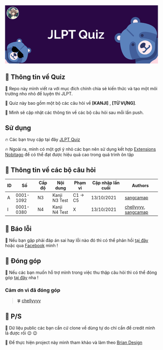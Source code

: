 ![Cover](/assets/images/bg.png)


## :cherry_blossom:	 Thông tin về Quiz 

:raccoon:  Repo này mình viết ra với mục đích chính chia sẻ kiến thức và tạo một môi trường nho nhỏ để luyện thi JLPT.

:raccoon:  Quiz này bao gồm một bộ các câu hỏi về **[KANJI]** , **[TỪ VỰNG]**.

:raccoon:  Mình sẽ cập nhật các thông tin về các bộ câu hỏi sau mỗi lần push. 
## Sử dụng

:fire:	Các bạn truy cập tại đây [JLPT Quiz](https://sangcamap.github.io/JLPT-quiz/)

:fire:	Ngoài ra, mình có một gợi ý nhỏ các bạn nên sử dụng kết hợp [Extensions Nobitago](https://chrome.google.com/webstore/detail/nobitago/phkjgidaednepcinnjgofdfjmajjngji?hl=vi) để có thể đạt được hiệu quả cao trong quá trình ôn tập 

## :cherry_blossom:	 Thông tin về các bộ câu hỏi
ID |Số        |Cấp độ  |Nội dung         |Phạm vi   |Cập nhập lần cuối  |Authors
---|----------|--------|---------------- |----------|-------------------|-----------------------------------------
A  |0001-1092 |N3      |Kanji N3 Test    |C1 -> C5  |13/10/2021 |[sangcamap](https://github.com/sangcamap)
I  |0001-0380 |N4      |Kanji N4 Test    |    X     |13/10/2021 |[chellyyyy](https://github.com/chellyyyy), [sangcamap](https://github.com/sangcamap)

## :cherry_blossom:	 Báo lỗi
:raccoon:  Nếu bạn gặp phải đáp án sai hay lỗi nào đó thì có thể phản hồi [tại đây](https://forms.gle/PJ5ib4EdRPYoewSE7) hoặc qua [Facebook](https://www.facebook.com/sangnguyen0709/) mình ! 

## :cherry_blossom: Đóng góp 
:raccoon:  Nếu các bạn muốn hỗ trợ mình trong việc thu thập câu hỏi thì có thể đóng góp [tại đây](https://forms.gle/SScquj4a9oTZZNTa6) nha !
### Cảm ơn vì đã đóng góp
>:four_leaf_clover:	[chellyyyy](https://github.com/chellyyyy)
>



## :cherry_blossom:	 P/S
:raccoon:  Dữ liệu public các bạn cần cứ clone về dùng tự do chỉ cần để credit mình là được rồi :wink: :wink:

:raccoon:  Để thực hiện project này mình tham khảo và làm theo [Brian Design](https://youtu.be/f4fB9Xg2JEY)  

